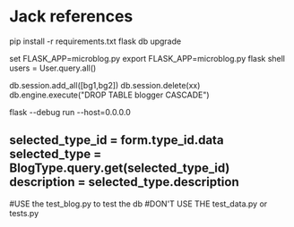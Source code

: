 # Jack references
pip install -r requirements.txt
flask db upgrade

set FLASK_APP=microblog.py
export FLASK_APP=microblog.py
flask shell
users = User.query.all()

db.session.add_all([bg1,bg2])
db.session.delete(xx)
db.engine.execute("DROP TABLE blogger CASCADE")



flask --debug run --host=0.0.0.0



selected_type_id = form.type_id.data
selected_type = BlogType.query.get(selected_type_id)
description = selected_type.description
----------------------------------

#USE the test_blog.py to test the db
#DON'T USE THE test_data.py or tests.py
